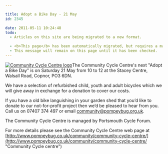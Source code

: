 ```yaml
---

title: Adopt a Bike Day - 21 May
id: 2345

date: 2011-05-11 10:24:48
todo:
  - Articles on this site are being migrated to a new format.

  - <b>This page</b> has been automatically migrated, but requires a manual check-&amp;-tune to ensure the format and links all work as expected.
  - This message will remain on this page until it has been checked.
---
```


[![](http://www.pompeybug.co.uk/wp-content/uploads/2011/05/CCC-logo-300x175.png "Community Cycle Centre logo")](/assets/CCC-logo.png)The Community Cycle Centre's next "Adopt a Bike Day" is on Saturday 21 May from 10 to 12 at the Stacey Centre, Walsall Road, Copnor, PO3 6DN.

We have a selection of refurbished child, youth and adult bicycles which we will give away in exchange for a donation to cover our costs.

If you have a old bike languishing in your garden shed that you’d like to donate to our not-for-profit project then we’d be pleased to hear from you. Call us on 07407 374 497 or email community@pompeybug.org.uk.

The Community Cycle Centre is managed by Portsmouth Cycle Forum.

For more details please see the Community Cycle Centre web page at [http://www.pompeybug.co.uk/community/community-cycle-centre/](http://www.pompeybug.co.uk/community/community-cycle-centre/ "Community Cycle centre")
